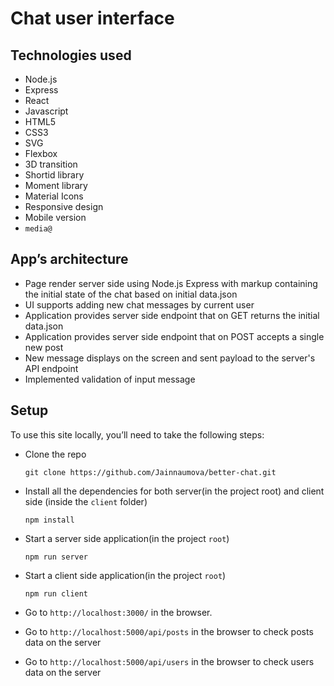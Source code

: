 # Chat user interface
## Technologies used
* Node.js
* Express
* React
* Javascript
* HTML5
* CSS3
* SVG
* Flexbox
* 3D transition
* Shortid library
* Moment library
* Material Icons
* Responsive design
* Mobile version
* ```media@```

## App’s architecture
* Page render server side using Node.js Express with markup containing the initial state of the chat based on initial data.json
* UI supports adding new chat messages by current user
* Application provides server side endpoint that on GET returns the initial data.json
* Application provides server side endpoint that on POST accepts a single new post
* New message displays on the screen and sent payload to the server's API endpoint
* Implemented validation of input message

## Setup
To use this site locally, you’ll need to take the following steps:

* Clone the repo

    ```git clone https://github.com/Jainnaumova/better-chat.git```

* Install all the dependencies for both server(in the project root) and client side (inside the ```client``` folder)

    ```npm install```

* Start a server side application(in the project ```root```)

    ```npm run server```

* Start a client side application(in the project ```root```)

    ```npm run client```

* Go to `http://localhost:3000/` in the browser.

* Go to `http://localhost:5000/api/posts` in the browser to check posts data on the server

* Go to `http://localhost:5000/api/users` in the browser to check users data on the server

